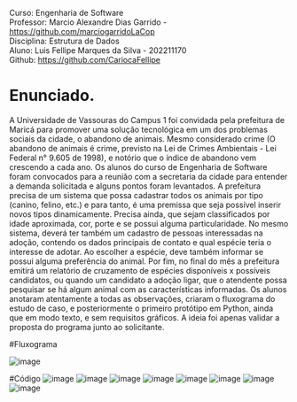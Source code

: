 Curso: Engenharia de Software<br>
Professor: Marcio Alexandre Dias Garrido - https://github.com/marciogarridoLaCop<br>
Disciplina: Estrutura de Dados<br>
Aluno: Luis Fellipe Marques da Silva - 202211170<br>
Github: https://github.com/CariocaFellipe<br>

# Enunciado.
A Universidade de Vassouras do Campus 1 foi convidada pela prefeitura de Maricá para promover uma solução tecnológica em um dos problemas sociais da cidade, o abandono de animais. Mesmo considerado crime (O abandono de animais é crime, previsto na Lei de Crimes Ambientais - Lei Federal n° 9.605 de 1998), e notório que o índice de abandono vem crescendo a cada ano.
Os alunos do curso de Engenharia de Software foram convocados para a reunião com a secretaria da cidade para entender a demanda solicitada e alguns pontos foram levantados. 
A prefeitura precisa de um sistema que possa cadastrar todos os animais por tipo (canino, felino, etc.) e para tanto, é uma premissa que seja possível inserir novos tipos dinamicamente. Precisa ainda, que sejam classificados por idade aproximada, cor, porte e se possui alguma particularidade. No mesmo sistema, deverá ter também um cadastro de pessoas interessadas na adoção, contendo os dados principais de contato e qual espécie teria o interesse de adotar. Ao escolher a espécie, deve também informar se possui alguma preferência do animal. Por fim, no final do mês a prefeitura emitirá um relatório de cruzamento de espécies disponíveis x possíveis candidatos, ou quando um candidato a adoção ligar, que o atendente possa pesquisar se há algum animal com as características informadas.
Os alunos anotaram atentamente a todas as observações, criaram o fluxograma do estudo de caso, e posteriormente o primeiro protótipo em Python, ainda que em modo texto, e sem requisitos gráficos. A ideia foi apenas validar a proposta do programa junto ao solicitante.

#Fluxograma

![image](https://github.com/CariocaFellipe/P2-Estrutura-de-Dados/assets/87872775/fe34557d-5ce2-4641-9011-923c9935c1ad)


#Código
![image](https://github.com/CariocaFellipe/P2-Estrutura-de-Dados/assets/87872775/a225438b-6b70-47a3-b746-07fb41caf6b8)
![image](https://github.com/CariocaFellipe/P2-Estrutura-de-Dados/assets/87872775/d5a323fa-8091-45fc-9b7a-6322fd706a69)
![image](https://github.com/CariocaFellipe/P2-Estrutura-de-Dados/assets/87872775/1e61367c-8878-40e7-87fa-f2d8903d82b3)
![image](https://github.com/CariocaFellipe/P2-Estrutura-de-Dados/assets/87872775/776ff0cb-6641-4ca5-8dd3-f29b92b227c7)
![image](https://github.com/CariocaFellipe/P2-Estrutura-de-Dados/assets/87872775/487cf043-c52a-415d-b817-a0ec1491ea8d)
![image](https://github.com/CariocaFellipe/P2-Estrutura-de-Dados/assets/87872775/db56ee90-aa32-4422-bcea-4371d5625565)
![image](https://github.com/CariocaFellipe/P2-Estrutura-de-Dados/assets/87872775/01704887-4adc-4838-91d5-560b779093ec)
![image](https://github.com/CariocaFellipe/P2-Estrutura-de-Dados/assets/87872775/6e6ccd12-4b91-418c-90d3-e469b19bc637)
